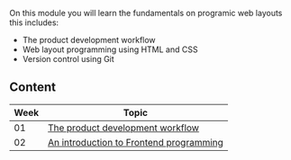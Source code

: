 On this module you will learn the fundamentals on programic web layouts this includes:

* The product development workflow
* Web layout programming using HTML and CSS
* Version control using Git

## Content

Week | Topic
----- | ----
01 | [The product development workflow](https://github.com/magma-labs/MagmaHackers/tree/master/module-01/week-01)
02 | [An introduction to Frontend programming](https://github.com/magma-labs/MagmaHackers/blob/master/module-01/week-02/README.md)
